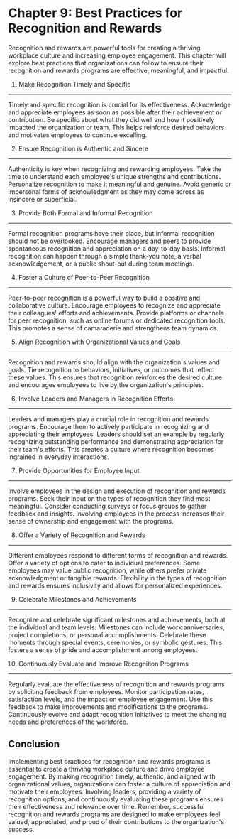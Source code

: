 Chapter 9: Best Practices for Recognition and Rewards
=====================================================

Recognition and rewards are powerful tools for creating a thriving workplace culture and increasing employee engagement. This chapter will explore best practices that organizations can follow to ensure their recognition and rewards programs are effective, meaningful, and impactful.

1. Make Recognition Timely and Specific
---------------------------------------

Timely and specific recognition is crucial for its effectiveness. Acknowledge and appreciate employees as soon as possible after their achievement or contribution. Be specific about what they did well and how it positively impacted the organization or team. This helps reinforce desired behaviors and motivates employees to continue excelling.

2. Ensure Recognition is Authentic and Sincere
----------------------------------------------

Authenticity is key when recognizing and rewarding employees. Take the time to understand each employee's unique strengths and contributions. Personalize recognition to make it meaningful and genuine. Avoid generic or impersonal forms of acknowledgment as they may come across as insincere or superficial.

3. Provide Both Formal and Informal Recognition
-----------------------------------------------

Formal recognition programs have their place, but informal recognition should not be overlooked. Encourage managers and peers to provide spontaneous recognition and appreciation on a day-to-day basis. Informal recognition can happen through a simple thank-you note, a verbal acknowledgement, or a public shout-out during team meetings.

4. Foster a Culture of Peer-to-Peer Recognition
-----------------------------------------------

Peer-to-peer recognition is a powerful way to build a positive and collaborative culture. Encourage employees to recognize and appreciate their colleagues' efforts and achievements. Provide platforms or channels for peer recognition, such as online forums or dedicated recognition tools. This promotes a sense of camaraderie and strengthens team dynamics.

5. Align Recognition with Organizational Values and Goals
---------------------------------------------------------

Recognition and rewards should align with the organization's values and goals. Tie recognition to behaviors, initiatives, or outcomes that reflect these values. This ensures that recognition reinforces the desired culture and encourages employees to live by the organization's principles.

6. Involve Leaders and Managers in Recognition Efforts
------------------------------------------------------

Leaders and managers play a crucial role in recognition and rewards programs. Encourage them to actively participate in recognizing and appreciating their employees. Leaders should set an example by regularly recognizing outstanding performance and demonstrating appreciation for their team's efforts. This creates a culture where recognition becomes ingrained in everyday interactions.

7. Provide Opportunities for Employee Input
-------------------------------------------

Involve employees in the design and execution of recognition and rewards programs. Seek their input on the types of recognition they find most meaningful. Consider conducting surveys or focus groups to gather feedback and insights. Involving employees in the process increases their sense of ownership and engagement with the programs.

8. Offer a Variety of Recognition and Rewards
---------------------------------------------

Different employees respond to different forms of recognition and rewards. Offer a variety of options to cater to individual preferences. Some employees may value public recognition, while others prefer private acknowledgment or tangible rewards. Flexibility in the types of recognition and rewards ensures inclusivity and allows for personalized experiences.

9. Celebrate Milestones and Achievements
----------------------------------------

Recognize and celebrate significant milestones and achievements, both at the individual and team levels. Milestones can include work anniversaries, project completions, or personal accomplishments. Celebrate these moments through special events, ceremonies, or symbolic gestures. This fosters a sense of pride and accomplishment among employees.

10. Continuously Evaluate and Improve Recognition Programs
----------------------------------------------------------

Regularly evaluate the effectiveness of recognition and rewards programs by soliciting feedback from employees. Monitor participation rates, satisfaction levels, and the impact on employee engagement. Use this feedback to make improvements and modifications to the programs. Continuously evolve and adapt recognition initiatives to meet the changing needs and preferences of the workforce.

Conclusion
----------

Implementing best practices for recognition and rewards programs is essential to create a thriving workplace culture and drive employee engagement. By making recognition timely, authentic, and aligned with organizational values, organizations can foster a culture of appreciation and motivate their employees. Involving leaders, providing a variety of recognition options, and continuously evaluating these programs ensures their effectiveness and relevance over time. Remember, successful recognition and rewards programs are designed to make employees feel valued, appreciated, and proud of their contributions to the organization's success.
